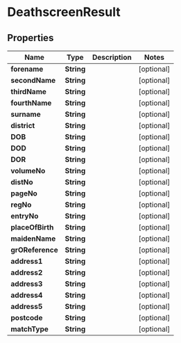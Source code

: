 
# DeathscreenResult

## Properties
Name | Type | Description | Notes
------------ | ------------- | ------------- | -------------
**forename** | **String** |  |  [optional]
**secondName** | **String** |  |  [optional]
**thirdName** | **String** |  |  [optional]
**fourthName** | **String** |  |  [optional]
**surname** | **String** |  |  [optional]
**district** | **String** |  |  [optional]
**DOB** | **String** |  |  [optional]
**DOD** | **String** |  |  [optional]
**DOR** | **String** |  |  [optional]
**volumeNo** | **String** |  |  [optional]
**distNo** | **String** |  |  [optional]
**pageNo** | **String** |  |  [optional]
**regNo** | **String** |  |  [optional]
**entryNo** | **String** |  |  [optional]
**placeOfBirth** | **String** |  |  [optional]
**maidenName** | **String** |  |  [optional]
**grOReference** | **String** |  |  [optional]
**address1** | **String** |  |  [optional]
**address2** | **String** |  |  [optional]
**address3** | **String** |  |  [optional]
**address4** | **String** |  |  [optional]
**address5** | **String** |  |  [optional]
**postcode** | **String** |  |  [optional]
**matchType** | **String** |  |  [optional]



